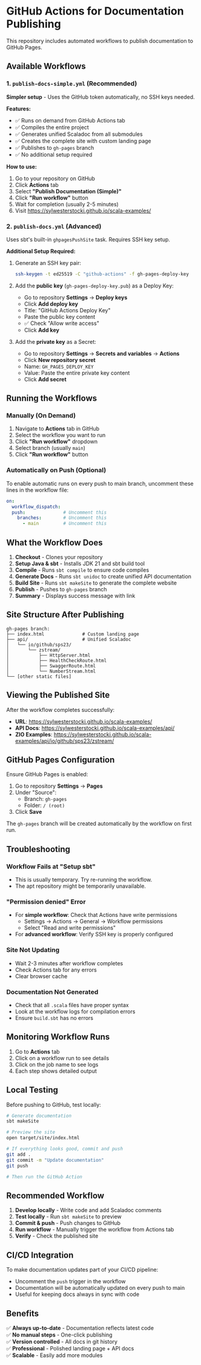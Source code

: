 # GitHub Actions for Documentation Publishing

This repository includes automated workflows to publish documentation to GitHub Pages.

## Available Workflows

### 1. `publish-docs-simple.yml` (Recommended)
**Simpler setup** - Uses the GitHub token automatically, no SSH keys needed.

**Features:**
- ✅ Runs on demand from GitHub Actions tab
- ✅ Compiles the entire project
- ✅ Generates unified Scaladoc from all submodules
- ✅ Creates the complete site with custom landing page
- ✅ Publishes to `gh-pages` branch
- ✅ No additional setup required

**How to use:**
1. Go to your repository on GitHub
2. Click **Actions** tab
3. Select **"Publish Documentation (Simple)"**
4. Click **"Run workflow"** button
5. Wait for completion (usually 2-5 minutes)
6. Visit https://sylwesterstocki.github.io/scala-examples/

### 2. `publish-docs.yml` (Advanced)
Uses sbt's built-in `ghpagesPushSite` task. Requires SSH key setup.

**Additional Setup Required:**
1. Generate an SSH key pair:
   ```bash
   ssh-keygen -t ed25519 -C "github-actions" -f gh-pages-deploy-key
   ```

2. Add the **public key** (`gh-pages-deploy-key.pub`) as a Deploy Key:
   - Go to repository **Settings** → **Deploy keys**
   - Click **Add deploy key**
   - Title: "GitHub Actions Deploy Key"
   - Paste the public key content
   - ✅ Check "Allow write access"
   - Click **Add key**

3. Add the **private key** as a Secret:
   - Go to repository **Settings** → **Secrets and variables** → **Actions**
   - Click **New repository secret**
   - Name: `GH_PAGES_DEPLOY_KEY`
   - Value: Paste the entire private key content
   - Click **Add secret**

## Running the Workflows

### Manually (On Demand)
1. Navigate to **Actions** tab in GitHub
2. Select the workflow you want to run
3. Click **"Run workflow"** dropdown
4. Select branch (usually `main`)
5. Click **"Run workflow"** button

### Automatically on Push (Optional)
To enable automatic runs on every push to main branch, uncomment these lines in the workflow file:

```yaml
on:
  workflow_dispatch:
  push:              # Uncomment this
    branches:        # Uncomment this
      - main         # Uncomment this
```

## What the Workflow Does

1. **Checkout** - Clones your repository
2. **Setup Java & sbt** - Installs JDK 21 and sbt build tool
3. **Compile** - Runs `sbt compile` to ensure code compiles
4. **Generate Docs** - Runs `sbt unidoc` to create unified API documentation
5. **Build Site** - Runs `sbt makeSite` to generate the complete website
6. **Publish** - Pushes to `gh-pages` branch
7. **Summary** - Displays success message with link

## Site Structure After Publishing

```
gh-pages branch:
├── index.html              # Custom landing page
├── api/                    # Unified Scaladoc
│   └── io/github/sps23/
│       └── zstream/
│           ├── HttpServer.html
│           ├── HealthCheckRoute.html
│           ├── SwaggerRoute.html
│           └── NumberStream.html
└── [other static files]
```

## Viewing the Published Site

After the workflow completes successfully:
- **URL**: https://sylwesterstocki.github.io/scala-examples/
- **API Docs**: https://sylwesterstocki.github.io/scala-examples/api/
- **ZIO Examples**: https://sylwesterstocki.github.io/scala-examples/api/io/github/sps23/zstream/

## GitHub Pages Configuration

Ensure GitHub Pages is enabled:
1. Go to repository **Settings** → **Pages**
2. Under "Source":
   - Branch: `gh-pages`
   - Folder: `/ (root)`
3. Click **Save**

The `gh-pages` branch will be created automatically by the workflow on first run.

## Troubleshooting

### Workflow Fails at "Setup sbt"
- This is usually temporary. Try re-running the workflow.
- The apt repository might be temporarily unavailable.

### "Permission denied" Error
- For **simple workflow**: Check that Actions have write permissions
  - Settings → Actions → General → Workflow permissions
  - Select "Read and write permissions"
- For **advanced workflow**: Verify SSH key is properly configured

### Site Not Updating
- Wait 2-3 minutes after workflow completes
- Check Actions tab for any errors
- Clear browser cache

### Documentation Not Generated
- Check that all `.scala` files have proper syntax
- Look at the workflow logs for compilation errors
- Ensure `build.sbt` has no errors

## Monitoring Workflow Runs

1. Go to **Actions** tab
2. Click on a workflow run to see details
3. Click on the job name to see logs
4. Each step shows detailed output

## Local Testing

Before pushing to GitHub, test locally:

```bash
# Generate documentation
sbt makeSite

# Preview the site
open target/site/index.html

# If everything looks good, commit and push
git add .
git commit -m "Update documentation"
git push

# Then run the GitHub Action
```

## Recommended Workflow

1. **Develop locally** - Write code and add Scaladoc comments
2. **Test locally** - Run `sbt makeSite` to preview
3. **Commit & push** - Push changes to GitHub
4. **Run workflow** - Manually trigger the workflow from Actions tab
5. **Verify** - Check the published site

## CI/CD Integration

To make documentation updates part of your CI/CD pipeline:
- Uncomment the `push` trigger in the workflow
- Documentation will be automatically updated on every push to main
- Useful for keeping docs always in sync with code

## Benefits

✅ **Always up-to-date** - Documentation reflects latest code  
✅ **No manual steps** - One-click publishing  
✅ **Version controlled** - All docs in git history  
✅ **Professional** - Polished landing page + API docs  
✅ **Scalable** - Easily add more modules
